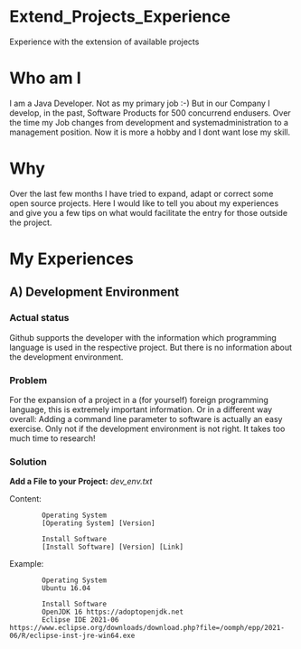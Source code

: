 # Extend_Projects_Experience
Experience with the extension of available projects

# Who am I
I am a Java Developer. Not as my primary job :-) But in our Company I develop, in the past, Software Products for 500 concurrend endusers. 
Over the time my Job changes from development and systemadministration to a management position. Now it is more a hobby and I dont want lose my skill.

# Why
Over the last few months I have tried to expand, adapt or correct some open source projects. Here I would like to tell you about my experiences and give you a few tips on what would facilitate the entry for those outside the project.

# My Experiences

## A) Development Environment
### Actual status
Github supports the developer with the information which programming language is used in the respective project. But there is no information about the development environment.
### Problem
For the expansion of a project in a (for yourself) foreign programming language, this is extremely important information. Or in a different way overall: Adding a command line parameter to software is actually an easy exercise. Only not if the development environment is not right. It takes too much time to research!
### Solution 
**Add a File to your Project:**                 *dev_env.txt*

Content:

            Operating System
            [Operating System] [Version]
            
            Install Software
            [Install Software] [Version] [Link]

Example:

            Operating System
            Ubuntu 16.04
            
            Install Software
            OpenJDK 16 https://adoptopenjdk.net
            Eclipse IDE 2021-06 https://www.eclipse.org/downloads/download.php?file=/oomph/epp/2021-06/R/eclipse-inst-jre-win64.exe
            

